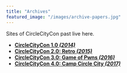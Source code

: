 ```yaml
---
title: "Archives"
featured_image: "/images/archive-papers.jpg"
---
```


Sites of CircleCityCon past live here.

* [**CircleCityCon 1.0 _(2014)_**](https://web.archive.org/web/20140517035323/http://circlecitycon.com/)
* [**CircleCityCon 2.0: Retro _(2015)_**](http://archive.circlecitycon.com/2015)
* [**CircleCityCon 3.0: Game of Pwns _(2016)_**](https://web.archive.org/web/20160503040128/https://circlecitycon.com/)
* [**CircleCityCon 4.0: Camp Circle City _(2017)_**](https://web.archive.org/web/20170607002212/https://circlecitycon.com/)